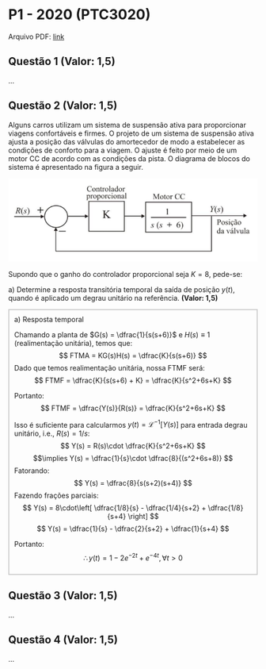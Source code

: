 # P1 - 2020 (PTC3020)

Arquivo PDF: [link](./p1_ptc3020_2020.pdf)

## Questão 1 **(Valor: 1,5)**
...

## Questão 2 **(Valor: 1,5)**
Alguns carros utilizam um sistema de suspensão ativa para proporcionar viagens confortáveis e firmes. O projeto de um sistema de suspensão ativa ajusta a posição das válvulas do amortecedor de modo a estabelecer as condições de conforto para a viagem. O ajuste é feito por meio de um motor CC de acordo com as condições da pista. O diagrama de blocos do sistema é apresentado na figura a seguir.

![Diagrama de blocos em MF com compensador e motor CC](../img/p1_ptc3020_2020_q2.png)

Supondo que o ganho do controlador proporcional seja $K=8$, pede-se:

a) Determine a resposta transitória temporal da saída de posição $y(t)$, quando é aplicado um degrau unitário na referência. **(Valor: 1,5)**

<div style="border: 2px solid #ccc; padding: 10px; background-color: #0000;">
a) Resposta temporal

Chamando a planta de $G(s) = \dfrac{1}{s(s+6)}$ e $H(s)\equiv 1$ (realimentação unitária), temos que:
$$
FTMA = KG(s)H(s) = \dfrac{K}{s(s+6)}
$$
Dado que temos realimentação unitária, nossa FTMF será:
$$
FTMF = \dfrac{K}{s(s+6) + K} = \dfrac{K}{s^2+6s+K}
$$

Portanto:
$$
FTMF = \dfrac{Y(s)}{R(s)} = \dfrac{K}{s^2+6s+K}
$$

Isso é suficiente para calcularmos $y(t) = \mathcal{L}^{-1}[Y(s)]$ para entrada degrau unitário, i.e., $R(s) = 1/s$:
$$
Y(s) = R(s)\cdot \dfrac{K}{s^2+6s+K}
$$
$$\implies
Y(s) = \dfrac{1}{s}\cdot \dfrac{8}{(s^2+6s+8)}
$$
Fatorando:
$$
Y(s) = \dfrac{8}{s(s+2)(s+4)}
$$
Fazendo frações parciais:
$$
Y(s) = 8\cdot\left[ \dfrac{1/8}{s} - \dfrac{1/4}{s+2} + \dfrac{1/8}{s+4} \right]
$$
$$
Y(s) = \dfrac{1}{s} - \dfrac{2}{s+2} + \dfrac{1}{s+4}
$$

Portanto:
$$\therefore
y(t) = 1 - 2e^{-2t} + e^{-4t}, \forall t>0
$$

</div>

## Questão 3 **(Valor: 1,5)**
...

## Questão 4 **(Valor: 1,5)**
...
